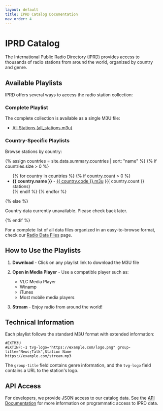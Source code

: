 ```yaml
---
layout: default
title: IPRD Catalog Documentation
nav_order: 4
---
```


# IPRD Catalog

The International Public Radio Directory (IPRD) provides access to thousands of radio stations from around the world, organized by country and genre.

## Available Playlists

IPRD offers several ways to access the radio station collection:

### Complete Playlist

The complete collection is available as a single M3U file:
- [All Stations (all_stations.m3u)](/site_data/all_stations.m3u)

### Country-Specific Playlists

Browse stations by country:

{% assign countries = site.data.summary.countries | sort: "name" %}
{% if countries.size > 0 %}
  <ul>
  {% for country in countries %}
    {% if country.count > 0 %}
    <li><strong>{{ country.name }}</strong> - <a href="/site_data/by_country/{{ country.code | downcase }}.m3u">{{ country.code }}.m3u</a> ({{ country.count }} stations)</li>
    {% endif %}
  {% endfor %}
  </ul>
{% else %}
  <p>Country data currently unavailable. Please check back later.</p>
{% endif %}

For a complete list of all data files organized in an easy-to-browse format, check our [Radio Data Files](./data_files.md) page.

## How to Use the Playlists

1. **Download** - Click on any playlist link to download the M3U file
2. **Open in Media Player** - Use a compatible player such as:
   - VLC Media Player
   - Winamp
   - iTunes
   - Most mobile media players

3. **Stream** - Enjoy radio from around the world!

## Technical Information

Each playlist follows the standard M3U format with extended information:

```
#EXTM3U
#EXTINF:-1 tvg-logo="https://example.com/logo.png" group-title="News;Talk",Station Name
https://example.com/stream.mp3
```

The `group-title` field contains genre information, and the `tvg-logo` field contains a URL to the station's logo.

## API Access

For developers, we provide JSON access to our catalog data. See the [API Documentation](/api/) for more information on programmatic access to IPRD data.